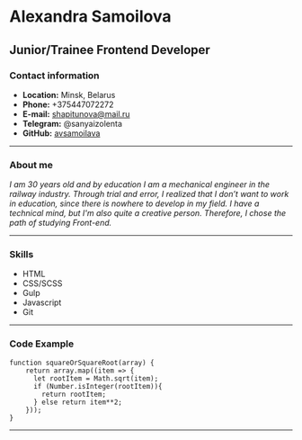 # Alexandra Samoilova



## Junior/Trainee Frontend Developer



### Contact information


+ **Location:** Minsk, Belarus
+ **Phone:** +375447072272
+ **E-mail:** shapitunova@mail.ru
+ **Telegram:** @sanyaizolenta
+ **GitHub:** [avsamoilava](https://github.com/avsamoilava)


------


### About me


*I am 30 years old and by education I am a mechanical engineer in the railway industry. Through trial and error, I realized that I don’t want to work in education, since there is nowhere to develop in my field. I have a technical mind, but I'm also quite a creative person. Therefore, I chose the path of studying Front-end.*


------


### Skills


+ HTML
+ CSS/SCSS
+ Gulp
+ Javascript
+ Git


------


### Code Example


```
function squareOrSquareRoot(array) {
    return array.map((item => {
      let rootItem = Math.sqrt(item);
      if (Number.isInteger(rootItem)){
        return rootItem;
      } else return item**2;
    }));
}
```


------
